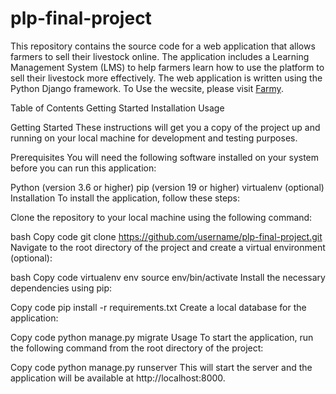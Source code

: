 # plp-final-project
This repository contains the source code for a web application that allows farmers to sell their livestock online. The application includes a Learning Management System (LMS) to help farmers learn how to use the platform to sell their livestock more effectively. The web application is written using the Python Django framework.
To Use the wecsite, please visit [Farmy](livestockmarket-dangatobu.vercel.app).

Table of Contents
Getting Started
Installation
Usage

Getting Started
These instructions will get you a copy of the project up and running on your local machine for development and testing purposes.

Prerequisites
You will need the following software installed on your system before you can run this application:

Python (version 3.6 or higher)
pip (version 19 or higher)
virtualenv (optional)
Installation
To install the application, follow these steps:

Clone the repository to your local machine using the following command:

bash
Copy code
git clone https://github.com/username/plp-final-project.git
Navigate to the root directory of the project and create a virtual environment (optional):

bash
Copy code
virtualenv env
source env/bin/activate
Install the necessary dependencies using pip:

Copy code
pip install -r requirements.txt
Create a local database for the application:

Copy code
python manage.py migrate
Usage
To start the application, run the following command from the root directory of the project:

Copy code
python manage.py runserver
This will start the server and the application will be available at http://localhost:8000.
